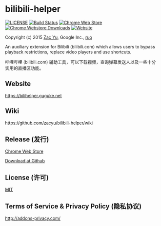 # bilibili-helper
[![LICENSE](https://img.shields.io/github/license/mashape/apistatus.svg)](LICENSE)
[![Build Status](https://img.shields.io/travis/zacyu/bilibili-helper.svg)](https://travis-ci.org/zacyu/bilibili-helper)
[![Chrome Web Store](https://img.shields.io/chrome-web-store/v/kpbnombpnpcffllnianjibmpadjolanh.svg)](https://chrome.google.com/webstore/detail/kpbnombpnpcffllnianjibmpadjolanh)
[![Chrome Webstore Downloads](https://img.shields.io/chrome-web-store/d/kpbnombpnpcffllnianjibmpadjolanh.svg)](https://chrome.google.com/webstore/detail/kpbnombpnpcffllnianjibmpadjolanh)
[![Website](https://img.shields.io/website-up-down-green-red/http/bilihelper.guguke.net.svg)](https://bilihelper.guguke.net/)

Copyright (c) 2015 [Zac Yu](mailto:zacyu@google.com), Google Inc., [ruo](mailto:jjj201200@gmail.com)

An auxiliary extension for Bilibili (bilibili.com) which allows users to bypass playback restrictions, replace video players and use shortcuts.

哔哩哔哩 (bilibili.com) 辅助工具，可以下载视频，查询弹幕发送人以及一些十分实用的直播区功能。

## Website
https://bilihelper.guguke.net

## Wiki
https://github.com/zacyu/bilibili-helper/wiki

## Release (发行)

[Chrome Web Store](https://chrome.google.com/webstore/detail/kpbnombpnpcffllnianjibmpadjolanh)

[Download at Github ](https://github.com/zacyu/bilibili-helper/releases)

## License (许可)
[MIT](LICENSE)

## Terms of Service & Privacy Policy (隐私协议)
http://addons-privacy.com/
